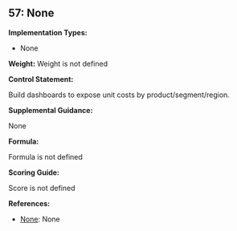 ## 57: None

**Implementation Types:**
 
- None

**Weight:** Weight is not defined

**Control Statement:**

Build dashboards to expose unit costs by product/segment/region.

**Supplemental Guidance:**

None

**Formula:**

Formula is not defined

**Scoring Guide:**

Score is not defined

**References:**

- [None](None): None